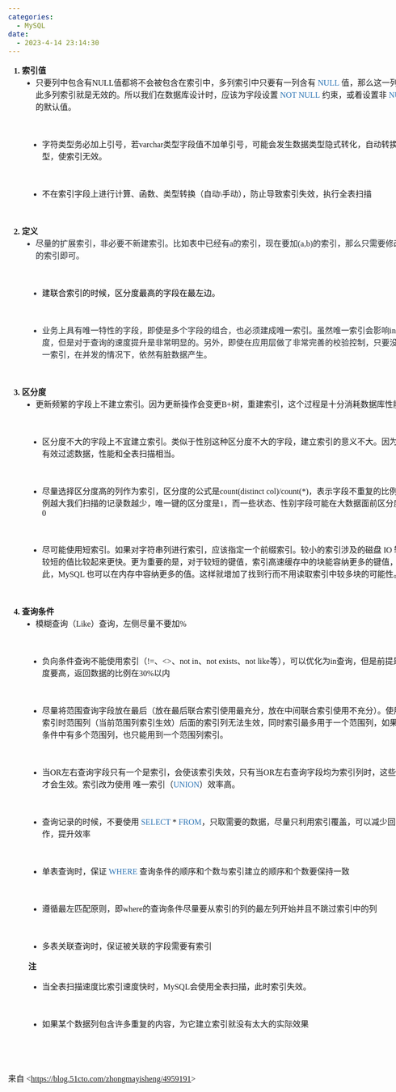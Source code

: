 ```yaml
---
categories:
  - MySQL
date:
  - 2023-4-14 23:14:30
---
```


<body lang=zh-CN style='font-family:"Microsoft YaHei UI";font-size:12.0pt'>
<!--StartFragment-->

<div style='direction:ltr;border-width:100%'>

<div style='direction:ltr;margin-top:0in;margin-left:0in;width:8.4791in'>

<div style='direction:ltr;margin-top:0in;margin-left:0in;width:8.4791in'>

<ol type=1 style='direction:ltr;unicode-bidi:embed;margin-top:0in;margin-bottom:
 0in;font-family:"Comic Sans MS";font-size:12.0pt;font-weight:bold;font-style:
 normal'>
 <li value=1 style='margin-top:0;margin-bottom:0;vertical-align:middle;
     font-weight:bold'><span style='font-family:"Microsoft YaHei UI";
     font-size:12.0pt;font-weight:bold;font-style:normal;font-weight:bold;
     font-family:"Microsoft YaHei UI";font-size:12.0pt'>索引值</span></li>
 <ul type=disc style='direction:ltr;unicode-bidi:embed;margin-top:0in;
  margin-bottom:0in;;font-weight:none;font-weight: normal'>
  <li style='margin-top:0;margin-bottom:0;vertical-align:middle'><span
      style='font-family:"Microsoft YaHei UI";font-size:12.0pt' lang=zh-CN>只要列中包含有</span><span
      style='font-family:"Comic Sans MS";font-size:12.0pt' lang=zh-CN>NULL</span><span
      style='font-family:"Microsoft YaHei UI";font-size:12.0pt' lang=zh-CN>值都将不会被包含在索引中，多列索引中只要有一列含有</span><span
      style='font-family:"Comic Sans MS";font-size:12.0pt' lang=en-US> </span><span
      style='font-family:"Comic Sans MS";font-size:12.0pt;color:#2E75B5'
      lang=zh-CN>NULL</span><span style='font-family:"Comic Sans MS";
      font-size:12.0pt;color:#2E75B5' lang=en-US> </span><span
      style='font-family:"Microsoft YaHei UI";font-size:12.0pt' lang=zh-CN>值，那么这一列对于此多列索引就是无效的。所以我们在数据库设计时，应该为字段设置</span><span
      style='font-family:"Comic Sans MS";font-size:12.0pt;color:#2E75B5'
      lang=en-US> NOT </span><span style='font-family:"Comic Sans MS";
      font-size:12.0pt;color:#2E75B5' lang=zh-CN>NULL</span><span
      style='font-family:"Comic Sans MS";font-size:12.0pt' lang=en-US> </span><span
      style='font-family:"Microsoft YaHei UI";font-size:12.0pt' lang=zh-CN>约束，或着设置非</span><span
      style='font-family:"Comic Sans MS";font-size:12.0pt' lang=en-US> </span><span
      style='font-family:"Comic Sans MS";font-size:12.0pt;color:#2E75B5'
      lang=en-US>NULL </span><span style='font-family:"Microsoft YaHei UI";
      font-size:12.0pt' lang=zh-CN>的默认值。</span></li>
 </ul>
</ol>

<p style='margin-left:.75in;font-family:"Comic Sans MS";font-size:
12.0pt'>&nbsp;</p>

<ul type=disc style='direction:ltr;unicode-bidi:embed;margin-top:0in;
 margin-bottom:0in;margin-left:40px'>
 <li style='margin-top:0;margin-bottom:0;vertical-align:middle'><span
     style='font-family:"Microsoft YaHei UI";font-size:12.0pt'>字符类型务必加上引号，若</span><span
     style='font-family:"Comic Sans MS";font-size:12.0pt'>varchar</span><span
     style='font-family:"Microsoft YaHei UI";font-size:12.0pt'>类型字段值不加单引号，可能会发生数据类型隐式转化，自动转换为</span><span
     style='font-family:"Comic Sans MS";font-size:12.0pt'>int</span><span
     style='font-family:"Microsoft YaHei UI";font-size:12.0pt'>型，使索引无效。</span></li>
</ul>

<p style='margin-left:.75in;font-family:"Comic Sans MS";font-size:
12.0pt'>&nbsp;</p>

<ul type=disc style='direction:ltr;unicode-bidi:embed;margin-top:0in;
 margin-bottom:0in;margin-left:40px'>
 <li style='margin-top:0;margin-bottom:0;vertical-align:middle'><span
     style='font-family:"Microsoft YaHei UI";font-size:12.0pt'>不在索引字段上进行计算、函数、类型转换（自动</span><span
     style='font-family:"Comic Sans MS";font-size:12.0pt'>\</span><span
     style='font-family:"Microsoft YaHei UI";font-size:12.0pt'>手动），防止导致索引失效，执行全表扫描</span></li>
</ul>

<p style='margin-left:.75in;font-family:"Comic Sans MS";font-size:
12.0pt'>&nbsp;</p>

<ol type=1 style='direction:ltr;unicode-bidi:embed;margin-top:0in;margin-bottom:
 0in;font-family:"Comic Sans MS";font-size:12.0pt;font-weight:bold;font-style:
 normal'>
 <li value=2 style='margin-top:0;margin-bottom:0;vertical-align:middle;
     font-weight:bold'><span style='font-family:"Microsoft YaHei UI";
     font-size:12.0pt;font-weight:bold;font-style:normal;font-weight:bold;
     font-family:"Microsoft YaHei UI";font-size:12.0pt'>定义</span></li>
 <ul type=disc style='direction:ltr;unicode-bidi:embed;margin-top:0in;
  margin-bottom:0in;font-weight: normal'>
  <li style='margin-top:0;margin-bottom:0;vertical-align:middle;color:#24292E'><span
      style='font-family:"Microsoft YaHei UI";font-size:12.0pt'>尽量的扩展索引，非必要不新建索引。比如表中已经有</span><span
      style='font-family:"Comic Sans MS";font-size:12.0pt'>a</span><span
      style='font-family:"Microsoft YaHei UI";font-size:12.0pt'>的索引，现在要加</span><span
      style='font-family:"Comic Sans MS";font-size:12.0pt'>(a,b)</span><span
      style='font-family:"Microsoft YaHei UI";font-size:12.0pt'>的索引，那么只需要修改原来的索引即可。</span></li>
 </ul>
</ol>

<p style='margin-left:.75in;font-family:"Comic Sans MS";font-size:
12.0pt;color:#24292E'>&nbsp;</p>

<ul type=disc style='direction:ltr;unicode-bidi:embed;margin-top:0in;
 margin-bottom:0in;margin-left:40px'>
 <li style='margin-top:0;margin-bottom:0;vertical-align:middle;color:#24292E'><span
     style='font-family:"Microsoft YaHei UI";font-size:12.0pt;color:black'>建联合索引的时候，区分度最高的字段在最左边。</span></li>
</ul>

<p style='margin-left:.75in;font-family:"Comic Sans MS";font-size:
12.0pt;color:#24292E'>&nbsp;</p>

<ul type=disc style='direction:ltr;unicode-bidi:embed;margin-top:0in;
 margin-bottom:0in;margin-left:40px'>
 <li style='margin-top:0;margin-bottom:0;vertical-align:middle;color:#24292E'><span
     style='font-family:"Microsoft YaHei UI";font-size:12.0pt'>业务上具有唯一特性的字段，即使是多个字段的组合，也必须建成唯一索引。虽然唯一索引会影响</span><span
     style='font-family:"Comic Sans MS";font-size:12.0pt'>insert</span><span
     style='font-family:"Microsoft YaHei UI";font-size:12.0pt'>速度，但是对于查询的速度提升是非常明显的。另外，即使在应用层做了非常完善的校验控制，只要没有唯一索引，在并发的情况下，依然有脏数据产生。</span></li>
</ul>

<p style='margin-left:.75in;font-family:"Comic Sans MS";font-size:
12.0pt'>&nbsp;</p>

<ol type=1 style='direction:ltr;unicode-bidi:embed;margin-top:0in;margin-bottom:
 0in;font-family:"Comic Sans MS";font-size:12.0pt;font-weight:bold;font-style:
 normal'>
 <li value=3 style='margin-top:0;margin-bottom:0;vertical-align:middle;
     font-weight:bold'><span style='font-family:"Microsoft YaHei UI";
     font-size:12.0pt;font-weight:bold;font-style:normal;font-weight:bold;
     font-family:"Microsoft YaHei UI";font-size:12.0pt'>区分度</span></li>
 <ul type=disc style='direction:ltr;unicode-bidi:embed;margin-top:0in;
  margin-bottom:0in;font-weight: normal'>
  <li style='margin-top:0;margin-bottom:0;vertical-align:middle'><span
      style='font-family:"Microsoft YaHei UI";font-size:12.0pt'>更新频繁的字段上不建立索引。因为更新操作会变更</span><span
      style='font-family:"Comic Sans MS";font-size:12.0pt'>B+</span><span
      style='font-family:"Microsoft YaHei UI";font-size:12.0pt'>树，重建索引，这个过程是十分消耗数据库性能的。</span></li>
 </ul>
</ol>

<p style='margin-left:.375in;font-family:"Comic Sans MS";font-size:
12.0pt'>&nbsp;</p>

<ul type=disc style='direction:ltr;unicode-bidi:embed;margin-top:0in;
 margin-bottom:0in;margin-left:40px'>
 <li style='margin-top:0;margin-bottom:0;vertical-align:middle'><span
     style='font-family:"Microsoft YaHei UI";font-size:12.0pt'>区分度不大的字段上不宜建立索引。类似于性别这种区分度不大的字段，建立索引的意义不大。因为不能有效过滤数据，性能和全表扫描相当。</span></li>
</ul>

<p style='margin-left:.75in;font-family:"Comic Sans MS";font-size:
12.0pt'>&nbsp;</p>

<ul type=disc style='direction:ltr;unicode-bidi:embed;margin-top:0in;
 margin-bottom:0in;margin-left:40px'>
 <li style='margin-top:0;margin-bottom:0;vertical-align:middle'><span
     style='font-family:"Microsoft YaHei UI";font-size:12.0pt'>尽量选择区分度高的列作为索引，区分度的公式是</span><span
     style='font-family:"Comic Sans MS";font-size:12.0pt'>count(distinct
     col)/count(*)</span><span style='font-family:"Microsoft YaHei UI";
     font-size:12.0pt'>，表示字段不重复的比例，比例越大我们扫描的记录数越少，唯一键的区分度是</span><span
     style='font-family:"Comic Sans MS";font-size:12.0pt'>1</span><span
     style='font-family:"Microsoft YaHei UI";font-size:12.0pt'>，而一些状态、性别字段可能在大数据面前区分度就是</span><span
     style='font-family:"Comic Sans MS";font-size:12.0pt'>0</span></li>
</ul>

<p style='margin-left:.375in;font-family:"Comic Sans MS";font-size:
12.0pt'>&nbsp;</p>

<ul type=disc style='direction:ltr;unicode-bidi:embed;margin-top:0in;
 margin-bottom:0in;margin-left:40px'>
 <li style='margin-top:0;margin-bottom:0;vertical-align:middle'><span
     style='font-family:"Microsoft YaHei UI";font-size:12.0pt'>尽可能使用短索引。如果对字符串列进行索引，应该指定一个前缀索引。较小的索引涉及的磁盘</span><span
     style='font-family:"Comic Sans MS";font-size:12.0pt'> IO </span><span
     style='font-family:"Microsoft YaHei UI";font-size:12.0pt'>较少，较短的值比较起来更快。更为重要的是，对于较短的键值，索引高速缓存中的块能容纳更多的键值，因此，</span><span
     style='font-family:"Comic Sans MS";font-size:12.0pt'>MySQL </span><span
     style='font-family:"Microsoft YaHei UI";font-size:12.0pt'>也可以在内存中容纳更多的值。这样就增加了找到行而不用读取索引中较多块的可能性。</span></li>
</ul>

<p style='margin-left:.375in;font-family:"Comic Sans MS";font-size:
12.0pt'>&nbsp;</p>

<ol type=1 style='direction:ltr;unicode-bidi:embed;margin-top:0in;margin-bottom:
 0in;font-family:"Comic Sans MS";font-size:12.0pt;font-weight:bold;font-style:
 normal'>
 <li value=4 style='margin-top:0;margin-bottom:0;vertical-align:middle;
     font-weight:bold'><span style='font-family:"Microsoft YaHei UI";
     font-size:12.0pt;font-weight:bold;font-style:normal;font-weight:bold;
     font-family:"Microsoft YaHei UI";font-size:12.0pt'>查询条件</span></li>
 <ul type=disc style='direction:ltr;unicode-bidi:embed;margin-top:0in;
  margin-bottom:0in;font-weight: normal'>
  <li style='margin-top:0;margin-bottom:0;vertical-align:middle'><span
      style='font-family:"Microsoft YaHei UI";font-size:12.0pt' lang=zh-CN>模糊查询（</span><span
      style='font-family:"Comic Sans MS";font-size:12.0pt' lang=en-US>L</span><span
      style='font-family:"Comic Sans MS";font-size:12.0pt' lang=zh-CN>ike</span><span
      style='font-family:"Microsoft YaHei UI";font-size:12.0pt' lang=zh-CN>）查询，左侧尽量不要加</span><span
      style='font-family:"Comic Sans MS";font-size:12.0pt' lang=zh-CN>%</span></li>
 </ul>
</ol>

<p style='margin-left:.375in;font-family:"Comic Sans MS";font-size:
12.0pt'>&nbsp;</p>

<ul type=disc style='direction:ltr;unicode-bidi:embed;margin-top:0in;
 margin-bottom:0infont-weight: normal;;margin-left:40px'>
 <li style='margin-top:0;margin-bottom:0;vertical-align:middle'><span
     style='font-family:"Microsoft YaHei UI";font-size:12.0pt'>负向条件查询不能使用索引（</span><span
     style='font-family:"Comic Sans MS";font-size:12.0pt'>!=</span><span
     style='font-family:"Microsoft YaHei UI";font-size:12.0pt'>、</span><span
     style='font-family:"Comic Sans MS";font-size:12.0pt'>&lt;&gt;</span><span
     style='font-family:"Microsoft YaHei UI";font-size:12.0pt'>、</span><span
     style='font-family:"Comic Sans MS";font-size:12.0pt'>not in</span><span
     style='font-family:"Microsoft YaHei UI";font-size:12.0pt'>、</span><span
     style='font-family:"Comic Sans MS";font-size:12.0pt'>not exists</span><span
     style='font-family:"Microsoft YaHei UI";font-size:12.0pt'>、</span><span
     style='font-family:"Comic Sans MS";font-size:12.0pt'>not like</span><span
     style='font-family:"Microsoft YaHei UI";font-size:12.0pt'>等），可以优化为</span><span
     style='font-family:"Comic Sans MS";font-size:12.0pt'>in</span><span
     style='font-family:"Microsoft YaHei UI";font-size:12.0pt'>查询，但是前提是区分度要高，返回数据的比例在</span><span
     style='font-family:"Comic Sans MS";font-size:12.0pt'>30%</span><span
     style='font-family:"Microsoft YaHei UI";font-size:12.0pt'>以内</span></li>
</ul>

<p style='margin-left:.75in;font-family:"Comic Sans MS";font-size:
12.0pt'>&nbsp;</p>

<ul type=disc style='direction:ltr;unicode-bidi:embed;margin-top:0in;
 margin-bottom:0in;margin-left:40px'>
 <li style='margin-top:0;margin-bottom:0;vertical-align:middle'><span
     style='font-family:"Microsoft YaHei UI";font-size:12.0pt'>尽量将范围查询字段放在最后（放在最后联合索引使用最充分，放在中间联合索引使用不充分）。使用联合索引时范围列（当前范围列索引生效）后面的索引列无法生效，同时索引最多用于一个范围列，如果查询条件中有多个范围列，也只能用到一个范围列索引。</span></li>
</ul>

<p style='margin-left:.375in;font-family:"Comic Sans MS";font-size:
12.0pt'>&nbsp;</p>

<ul type=disc style='direction:ltr;unicode-bidi:embed;margin-top:0in;
 margin-bottom:0in;margin-left:40px'>
 <li style='margin-top:0;margin-bottom:0;vertical-align:middle'><span
     style='font-family:"Microsoft YaHei UI";font-size:12.0pt' lang=zh-CN>当</span><span
     style='font-family:"Comic Sans MS";font-size:12.0pt' lang=zh-CN>OR</span><span
     style='font-family:"Microsoft YaHei UI";font-size:12.0pt' lang=zh-CN>左右查询字段只有一个是索引，会使该索引失效，只有当</span><span
     style='font-family:"Comic Sans MS";font-size:12.0pt' lang=zh-CN>OR</span><span
     style='font-family:"Microsoft YaHei UI";font-size:12.0pt' lang=zh-CN>左右查询字段均为索引列时，这些索引才会生效。索引改为使用</span><span
     style='font-family:"Comic Sans MS";font-size:12.0pt' lang=en-US> </span><span
     style='font-family:"Microsoft YaHei UI";font-size:12.0pt' lang=zh-CN>唯一索引（</span><span
     style='font-family:"Comic Sans MS";font-size:12.0pt;color:#2E75B5'
     lang=zh-CN>UNION</span><span style='font-family:"Microsoft YaHei UI";
     font-size:12.0pt' lang=zh-CN>）效率高。</span></li>
</ul>

<p style='margin-left:.375in;font-family:"Comic Sans MS";font-size:
12.0pt'>&nbsp;</p>

<ul type=disc style='direction:ltr;unicode-bidi:embed;margin-top:0in;
 margin-bottom:0in;margin-left:40px'>
 <li style='margin-top:0;margin-bottom:0;vertical-align:middle'><span
     style='font-family:"Microsoft YaHei UI";font-size:12.0pt' lang=zh-CN>查询记录的时候，不要使用</span><span
     style='font-family:"Comic Sans MS";font-size:12.0pt' lang=en-US> </span><span
     style='font-family:"Comic Sans MS";font-size:12.0pt;color:#2E75B5'
     lang=en-US>SELECT</span><span style='font-family:"Comic Sans MS";
     font-size:12.0pt' lang=en-US> * </span><span style='font-family:"Comic Sans MS";
     font-size:12.0pt;color:#2E75B5' lang=en-US>FROM</span><span
     style='font-family:"Microsoft YaHei UI";font-size:12.0pt' lang=zh-CN>，只取需要的数据，尽量只利用索引覆盖，可以减少回表操作，提升效率</span></li>
</ul>

<p style='margin-left:.75in;font-family:"Comic Sans MS";font-size:
12.0pt'>&nbsp;</p>

<ul type=disc style='direction:ltr;unicode-bidi:embed;margin-top:0in;
 margin-bottom:0in;margin-left:40px'>
 <li style='margin-top:0;margin-bottom:0;vertical-align:middle'><span
     style='font-family:"Microsoft YaHei UI";font-size:12.0pt' lang=zh-CN>单表查询时，保证</span><span
     style='font-family:"Comic Sans MS";font-size:12.0pt' lang=en-US> </span><span
     style='font-family:"Comic Sans MS";font-size:12.0pt;color:#2E75B5'
     lang=en-US>WHERE </span><span style='font-family:"Microsoft YaHei UI";
     font-size:12.0pt' lang=zh-CN>查询条件的顺序和个数与索引建立的顺序和个数要保持一致</span></li>
</ul>

<p style='margin-left:.375in;font-family:"Comic Sans MS";font-size:
12.0pt'>&nbsp;</p>

<ul type=disc style='direction:ltr;unicode-bidi:embed;margin-top:0in;
 margin-bottom:0in;margin-left:40px'>
 <li style='margin-top:0;margin-bottom:0;vertical-align:middle'><span
     style='font-family:"Microsoft YaHei UI";font-size:12.0pt'>遵循最左匹配原则，即</span><span
     style='font-family:"Comic Sans MS";font-size:12.0pt'>where</span><span
     style='font-family:"Microsoft YaHei UI";font-size:12.0pt'>的查询条件尽量要从索引的列的最左列开始并且不跳过索引中的列</span></li>
</ul>

<p style='margin-left:.375in;font-family:"Comic Sans MS";font-size:
12.0pt'>&nbsp;</p>

<ul type=disc style='direction:ltr;unicode-bidi:embed;margin-top:0in;
 margin-bottom:0in;margin-left:40px'>
 <li style='margin-top:0;margin-bottom:0;vertical-align:middle'><span
     style='font-family:"Microsoft YaHei UI";font-size:12.0pt'>多表关联查询时，保证被关联的字段需要有索引</span></li>
</ul>

<p style='font-family:"Microsoft YaHei UI";font-size:12.0pt;margin-left:40px'><span
style='font-weight:bold'>注</span></p>

<ul type=disc style='direction:ltr;unicode-bidi:embed;margin-top:0in;
 margin-bottom:0in;margin-left:40px'>
 <li style='margin-top:0;margin-bottom:0;vertical-align:middle'><span
     style='font-family:"Microsoft YaHei UI";font-size:12.0pt'>当全表扫描速度比索引速度快时，</span><span
     style='font-family:"Comic Sans MS";font-size:12.0pt'>MySQL</span><span
     style='font-family:"Microsoft YaHei UI";font-size:12.0pt'>会使用全表扫描，此时索引失效。</span></li>
</ul>

<p style='font-family:"Comic Sans MS";font-size:12.0pt'>&nbsp;</p>

<ul type=disc style='direction:ltr;unicode-bidi:embed;margin-top:0in;
 margin-bottom:0in;margin-left:40px'>
 <li style='margin-top:0;margin-bottom:0;vertical-align:middle'><span
     style='font-family:"Microsoft YaHei UI";font-size:12.0pt'>如果某个数据列包含许多重复的内容，为它建立索引就没有太大的实际效果</span></li>
</ul>

<p style='font-family:"Comic Sans MS";font-size:12.0pt'>&nbsp;</p>

<p style='font-family:"Comic Sans MS";font-size:12.0pt'>&nbsp;</p>

<p style='font-size:12.0pt'><span style='font-family:"Microsoft YaHei UI"'
lang=zh-CN>来自 </span><span style='font-family:"Comic Sans MS"' lang=en-US>&lt;</span><a
href="https://blog.51cto.com/zhongmayisheng/4959191"><span style='font-family:
"Comic Sans MS"' lang=zh-CN>https://blog.51cto.com/zhongmayisheng/4959191</span></a><span
style='font-family:"Comic Sans MS"' lang=en-US>&gt;</span></p>

</div>

</div>

</div>

<!--EndFragment-->
</body>

